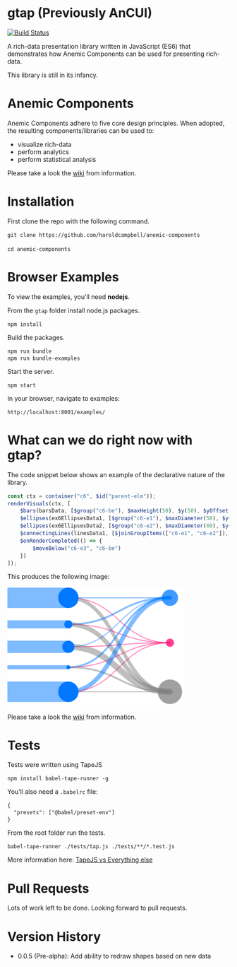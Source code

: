 # gtap (Previously AnCUI)

[![Build Status](https://travis-ci.org/haroldcampbell/anemic-components.svg?branch=master)](https://travis-ci.org/haroldcampbell/gtap)

A rich-data presentation library written in JavaScript (ES6) that demonstrates how Anemic Components can be used for presenting rich-data.

This library is still in its infancy.

# Anemic Components

Anemic Components adhere to five core design principles. When adopted, the resulting components/libraries can be used to:

* visualize rich-data
* perform analytics
* perform statistical analysis

Please take a look the [wiki](https://github.com/haroldcampbell/gtap/wiki) from information.

# Installation

First clone the repo with the following command.

```
git clone https://github.com/haroldcampbell/anemic-components

cd anemic-components
```

# Browser Examples

To view the examples, you'll need **nodejs**.

From the `gtap` folder install node.js packages.

```
npm install
```

Build the packages.

```
npm run bundle
npm run bundle-examples
```

Start the server.

```
npm start
```

In your browser, navigate to examples:
```
http://localhost:8001/examples/
```

# What can we do right now with gtap?

The code snippet below shows an example of the declarative nature of the library.

```javascript
const ctx = container("c6", $id("parent-elm"));
renderVisuals(ctx, [
    $bars(barsData, [$group("c6-be"), $maxHeight(50), $y(50), $yOffset(30), $width(150)]),
    $ellipses(ex6EllipsesData1, [$group("c6-e1"), $maxDiameter(50), $y(50), $cyOffset(30), $x(150)]),
    $ellipses(ex6EllipsesData2, [$group("c6-e2"), $maxDiameter(60), $y(55), $cyOffset(80), $x(400)]),
    $connectingLines(linesData1, [$joinGroupItems(["c6-e1", "c6-e2"]), $group("c6-e3"), $maxStrokeWidth(15)]),
    $onRenderCompleted(() => {
        $moveBelow("c6-e3", "c6-be")
    })
]);
```

This produces the following image:

<img src="./common/images/advanced-example.png" width="400">

Please take a look the [wiki](https://github.com/haroldcampbell/gtap/wiki) from information.

# Tests

Tests were written using TapeJS

```
npm install babel-tape-runner -g
```

You’ll also need a `.babelrc` file:

```
{
  "presets": ["@babel/preset-env"]
}
```
From the root folder run the tests.

```
babel-tape-runner ./tests/tap.js ./tests/**/*.test.js
```

More information here: [TapeJS vs Everything else](https://medium.com/javascript-scene/why-i-use-tape-instead-of-mocha-so-should-you-6aa105d8eaf4)


# Pull Requests

Lots of work left to be done. Looking forward to pull requests.

# Version History

- 0.0.5 (Pre-alpha): Add ability to redraw shapes based on new data
